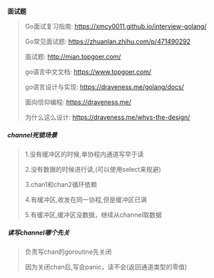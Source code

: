 

**面试题**

>Go面试复习指南: https://xmcy0011.github.io/interview-golang/
>
>Go常见面试题: https://zhuanlan.zhihu.com/p/471490292
>
>面试题: http://mian.topgoer.com/
>
>go语言中文文档: https://www.topgoer.com/
>
>go语言设计与实现: https://draveness.me/golang/docs/
>
>面向信仰编程: https://draveness.me/
>
>为什么这么设计: https://draveness.me/whys-the-design/
>
>

##### channel死锁场景

>1.没有缓冲区的时候,单协程内通道写早于读
>
>2.没有数据的时候进行读,(可以使用select来规避)
>
>3.chan1和chan2循环依赖
>
>4.有缓冲区,收发在同一协程,但是缓冲区已满
>
>5.有缓冲区,缓冲区没数据，继续从channel取数据

##### 读写channel哪个先关

>负责写chan的goroutine先关闭
>
>因为关闭chan后,写会panic，读不会(返回通道类型的零值)



